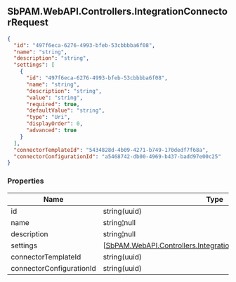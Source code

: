 
<h2 id="tocS_SbPAM.WebAPI.Controllers.IntegrationConnectorRequest">SbPAM.WebAPI.Controllers.IntegrationConnectorRequest</h2>

<a id="schemasbpam.webapi.controllers.integrationconnectorrequest"></a>
<a id="schema_SbPAM.WebAPI.Controllers.IntegrationConnectorRequest"></a>
<a id="tocSsbpam.webapi.controllers.integrationconnectorrequest"></a>
<a id="tocssbpam.webapi.controllers.integrationconnectorrequest"></a>

```json
{
  "id": "497f6eca-6276-4993-bfeb-53cbbbba6f08",
  "name": "string",
  "description": "string",
  "settings": [
    {
      "id": "497f6eca-6276-4993-bfeb-53cbbbba6f08",
      "name": "string",
      "description": "string",
      "value": "string",
      "required": true,
      "defaultValue": "string",
      "type": "Uri",
      "displayOrder": 0,
      "advanced": true
    }
  ],
  "connectorTemplateId": "5434828d-4b09-4271-b749-170dedf7f68a",
  "connectorConfigurationId": "a5468742-db00-4969-b437-badd97e00c25"
}

```

### Properties

|Name|Type|Required|Restrictions|Description|
|---|---|---|---|---|
|id|string(uuid)|false|none|none|
|name|string¦null|false|none|none|
|description|string¦null|false|none|none|
|settings|[[SbPAM.WebAPI.Controllers.IntegrationConnectorSettingValue](../Models/sbpam.webapi.controllers.integrationconnectorsettingvalue.md)]¦null|false|none|none|
|connectorTemplateId|string(uuid)|false|none|none|
|connectorConfigurationId|string(uuid)|false|none|none|


